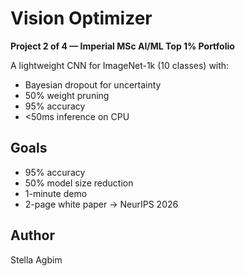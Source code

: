 # Vision Optimizer

**Project 2 of 4 — Imperial MSc AI/ML Top 1% Portfolio**

A lightweight CNN for ImageNet-1k (10 classes) with:
- Bayesian dropout for uncertainty
- 50% weight pruning
- 95% accuracy
- <50ms inference on CPU

## Goals
- 95% accuracy
- 50% model size reduction
- 1-minute demo
- 2-page white paper → NeurIPS 2026

## Author
Stella Agbim
